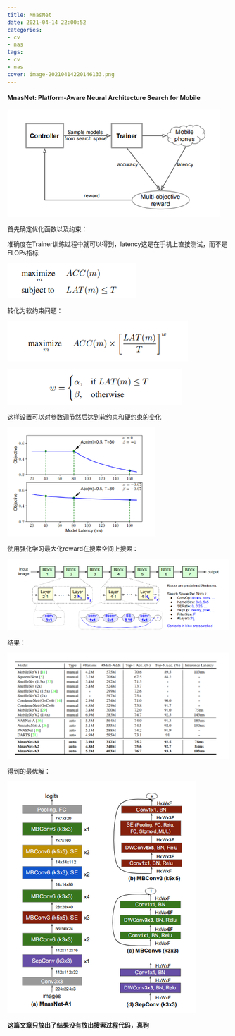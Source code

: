 ```yaml
---
title: MnasNet
date: 2021-04-14 22:00:52
categories:
- cv
- nas
tags:
- cv
- nas
cover: image-20210414220146133.png
---
```


#### MnasNet: Platform-Aware Neural Architecture Search for Mobile

![image-20210414220146133](MnasNet/image-20210414220146133.png)

首先确定优化函数以及约束：

准确度在Trainer训练过程中就可以得到，latency这是在手机上直接测试，而不是FLOPs指标

![image-20210415150214518](MnasNet/image-20210415150214518.png)

转化为软约束问题：

![image-20210415150313661](MnasNet/image-20210415150313661.png)

<img src="MnasNet/image-20210415150325951.png" alt="image-20210415150325951" />

这样设置可以对参数调节然后达到软约束和硬约束的变化

<img src="MnasNet/image-20210415150836700.png" alt="image-20210415150836700" style="zoom:67%;" />

使用强化学习最大化reward在搜索空间上搜索：

![image-20210415150405444](MnasNet/image-20210415150405444.png)

结果：

![image-20210415150431545](MnasNet/image-20210415150431545.png)

得到的最优解：

![image-20210415150505166](MnasNet/image-20210415150505166.png)

**这篇文章只放出了结果没有放出搜索过程代码，真狗**